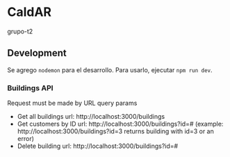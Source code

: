 # CaldAR

grupo-t2

## Development
Se agrego `nodemon` para el desarrollo. Para usarlo, ejecutar `npm run dev`.

### Buildings API
Request must be made by URL query params  
* Get all buildings url: http://localhost:3000/buildings
* Get customers by ID url: http://localhost:3000/buildings?id=# (example: http://localhost:3000/buildings?id=3 returns building with id=3 or an error)
* Delete building url: http://localhost:3000/buildings?id=#